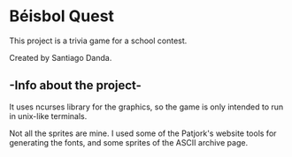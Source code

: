 # Béisbol Quest

This project is a trivia game for a school contest.

Created by Santiago Danda.

## -Info about the project-

It uses ncurses library for the graphics, so the game is only intended to run in unix-like terminals.

Not all the sprites are mine. I used some of the Patjork's website tools for generating the fonts, and some sprites of the ASCII archive page.
